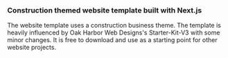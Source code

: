 ### Construction themed website template built with Next.js

The website template uses a construction business theme. The template is heavily influenced by Oak Harbor Web Designs's Starter-Kit-V3 with some minor changes. It is free to download and use as a starting point for other website projects.


